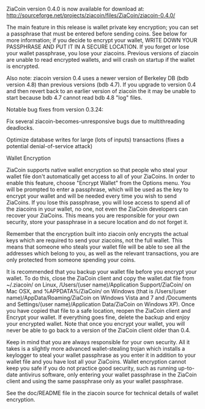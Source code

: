 ZiaCoin version 0.4.0 is now available for download at:
http://sourceforge.net/projects/ziacoin/files/ZiaCoin/ziacoin-0.4.0/

The main feature in this release is wallet private key encryption;
you can set a passphrase that must be entered before sending coins.
See below for more information; if you decide to encrypt your wallet,
WRITE DOWN YOUR PASSPHRASE AND PUT IT IN A SECURE LOCATION. If you
forget or lose your wallet passphrase, you lose your ziacoins.
Previous versions of ziacoin are unable to read encrypted wallets,
and will crash on startup if the wallet is encrypted.

Also note: ziacoin version 0.4 uses a newer version of Berkeley DB
(bdb version 4.8) than previous versions (bdb 4.7). If you upgrade
to version 0.4 and then revert back to an earlier version of ziacoin
the it may be unable to start because bdb 4.7 cannot read bdb 4.8
"log" files.


Notable bug fixes from version 0.3.24:

Fix several ziacoin-becomes-unresponsive bugs due to multithreading
deadlocks.

Optimize database writes for large (lots of inputs) transactions
(fixes a potential denial-of-service attack)


Wallet Encryption

ZiaCoin supports native wallet encryption so that people who steal your
wallet file don't automatically get access to all of your ZiaCoins.
In order to enable this feature, choose "Encrypt Wallet" from the
Options menu.  You will be prompted to enter a passphrase, which
will be used as the key to encrypt your wallet and will be needed
every time you wish to send ZiaCoins.  If you lose this passphrase,
you will lose access to spend all of the ziacoins in your wallet,
no one, not even the ZiaCoin developers can recover your ZiaCoins.
This means you are responsible for your own security, store your
passphrase in a secure location and do not forget it.

Remember that the encryption built into ziacoin only encrypts the
actual keys which are required to send your ziacoins, not the full
wallet.  This means that someone who steals your wallet file will
be able to see all the addresses which belong to you, as well as the
relevant transactions, you are only protected from someone spending
your coins.

It is recommended that you backup your wallet file before you
encrypt your wallet.  To do this, close the ZiaCoin client and
copy the wallet.dat file from ~/.ziacoin/ on Linux, /Users/(user
name)/Application Support/ZiaCoin/ on Mac OSX, and %APPDATA%/ZiaCoin/
on Windows (that is /Users/(user name)/AppData/Roaming/ZiaCoin on
Windows Vista and 7 and /Documents and Settings/(user name)/Application
Data/ZiaCoin on Windows XP).  Once you have copied that file to a
safe location, reopen the ZiaCoin client and Encrypt your wallet.
If everything goes fine, delete the backup and enjoy your encrypted
wallet.  Note that once you encrypt your wallet, you will never be
able to go back to a version of the ZiaCoin client older than 0.4.

Keep in mind that you are always responsible for your own security.
All it takes is a slightly more advanced wallet-stealing trojan which
installs a keylogger to steal your wallet passphrase as you enter it
in addition to your wallet file and you have lost all your ZiaCoins.
Wallet encryption cannot keep you safe if you do not practice
good security, such as running up-to-date antivirus software, only
entering your wallet passphrase in the ZiaCoin client and using the
same passphrase only as your wallet passphrase.

See the doc/README file in the ziacoin source for technical details
of wallet encryption.
